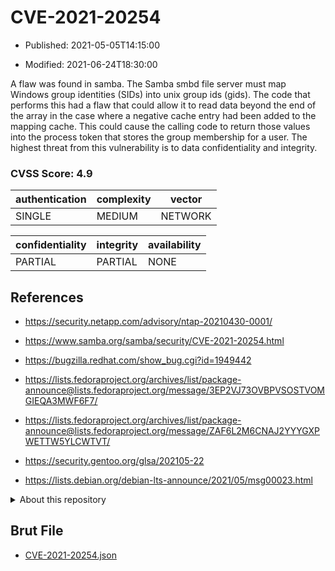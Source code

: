 # CVE-2021-20254

- Published: 2021-05-05T14:15:00

- Modified: 2021-06-24T18:30:00

A flaw was found in samba. The Samba smbd file server must map Windows group identities (SIDs) into unix group ids (gids). The code that performs this had a flaw that could allow it to read data beyond the end of the array in the case where a negative cache entry had been added to the mapping cache. This could cause the calling code to return those values into the process token that stores the group membership for a user. The highest threat from this vulnerability is to data confidentiality and integrity.

### CVSS Score: **4.9**

| authentication | complexity | vector |
| --- | --- | --- |
| SINGLE | MEDIUM | NETWORK |

| confidentiality | integrity | availability |
| --- | --- | --- |
| PARTIAL | PARTIAL | NONE |

## References

* https://security.netapp.com/advisory/ntap-20210430-0001/

* https://www.samba.org/samba/security/CVE-2021-20254.html

* https://bugzilla.redhat.com/show_bug.cgi?id=1949442

* https://lists.fedoraproject.org/archives/list/package-announce@lists.fedoraproject.org/message/3EP2VJ73OVBPVSOSTVOMGIEQA3MWF6F7/

* https://lists.fedoraproject.org/archives/list/package-announce@lists.fedoraproject.org/message/ZAF6L2M6CNAJ2YYYGXPWETTW5YLCWTVT/

* https://security.gentoo.org/glsa/202105-22

* https://lists.debian.org/debian-lts-announce/2021/05/msg00023.html

<details>
<summary>About this repository</summary> 

  This repository is part of the project [Live Hack CVE](https://github.com/Live-Hack-CVE). Main website can be found [www.live-hack.org](https://www.live-hack.org) 
  
  Made by [Sn0wAlice](https://github.com/Sn0wAlice) for the people that care about security and need to have a feed of the latest CVEs. Hope you enjoy it, don't forget to star the repo and follow me on [Twitter](https://twitter.com/Sn0wAlice) and [Github](https://github.com/Sn0wAlice). And that is my [personnal website](https://www.alice-snow.me/)

  - [Home Page](https://github.com/Live-Hack-CVE)
  - [Framework](https://github.com/Live-Hack-CVE/cve-framework)
  - [CVE database](https://github.com/Live-Hack-CVE/full_database)
  - [Changelog](https://github.com/Live-Hack-CVE/Changelog)
</details>

## Brut File

* [CVE-2021-20254.json](https://raw.githubusercontent.com/Live-Hack-CVE/full_database/main/cves/2021/CVE-2021-20254.json)

